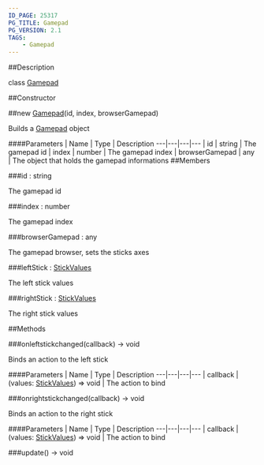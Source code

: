 ```yaml
---
ID_PAGE: 25317
PG_TITLE: Gamepad
PG_VERSION: 2.1
TAGS:
    - Gamepad
---
```

##Description

class [Gamepad](/classes/2.2/Gamepad)



##Constructor

##new [Gamepad](/classes/2.2/Gamepad)(id, index, browserGamepad)

Builds a [Gamepad](/classes/2.2/Gamepad) object

####Parameters
 | Name | Type | Description
---|---|---|---
 | id | string |  The gamepad id
 | index | number |  The gamepad index
 | browserGamepad | any |  The object that holds the gamepad informations
##Members

###id : string

The gamepad id

###index : number

The gamepad index

###browserGamepad : any

The gamepad browser, sets the sticks axes

###leftStick : [StickValues](/classes/2.2/StickValues)

The left stick values

###rightStick : [StickValues](/classes/2.2/StickValues)

The right stick values

##Methods

###onleftstickchanged(callback) &rarr; void

Binds an action to the left stick

####Parameters
 | Name | Type | Description
---|---|---|---
 | callback | (values: [StickValues](/classes/2.2/StickValues)) =&gt; void |  The action to bind

###onrightstickchanged(callback) &rarr; void

Binds an action to the right stick

####Parameters
 | Name | Type | Description
---|---|---|---
 | callback | (values: [StickValues](/classes/2.2/StickValues)) =&gt; void |  The action to bind

###update() &rarr; void


